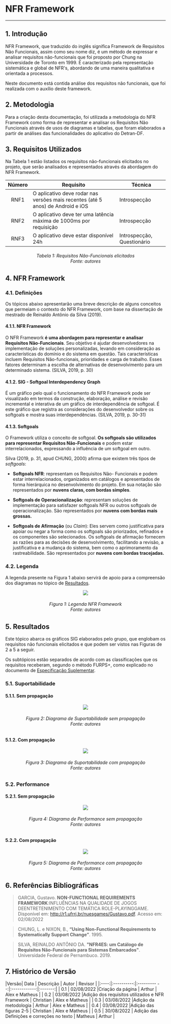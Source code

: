# NFR Framework
***

## 1. Introdução
NFR Framework, que traduzido do inglês significa Framework de Requisitos Não Funcionais, assim como seu nome diz, é um método de expressar e analisar requisitos não-funcionais que foi proposto por Chung na Universidade de Toronto em 1999. É caracterizado pela representação sistemática e global de NFR's, abordando de uma maneira qualitativa e orientada a processos.

Neste documento está contida análise dos requisitos não funcionais, que foi realizada com o auxílio deste framework.

## 2. Metodologia
Para a criação desta documentação, foi utilizada a metodologia do NFR Framework como forma de representar e analisar os Requisitos Não Funcionais através de usos de diagramas e tabelas, que foram elaborados a partir de análises das funcionalidades do aplicativo do Detran-DF.

## 3. Requisitos Utilizados
Na Tabela 1 estão listados os requisitos não-funcionais elicitados no projeto, que serão analisados e representados através da abordagem do NFR Framework.

<center>

| Número     | Requisito   | Técnica    |
|:------------:|-----------------|------------|
|RNF1|O aplicativo deve rodar nas versões mais recentes (até 5 anos) de Android e iOS|Introspecção|
|RNF2|O aplicativo deve ter uma latência máxima de 1000ms por requisição             |Introspecção|
|RNF3|O aplicativo deve estar disponível 24h                                         |Introspecção, Questionário|

</center>

<h6 align = "center">Tabela 1: Requisitos Não-Funcionais elicitados<br>Fonte: autores</h6>


## 4. NFR Framework

### 4.1. Definições

Os tópicos abaixo apresentarão uma breve descrição de alguns conceitos que permeiam o contexto do NFR Framework, com base na dissertação de mestrado de Reinaldo Antônio da Silva (2019).

#### 4.1.1. NFR Framework

O NFR Framework **é uma abordagem para representar e analisar Requisitos Não-Funcionais**. Seu objetivo é ajudar desenvolvedores na implementação de soluções personalizadas, levando em consideração as características do domínio e do sistema em questão. Tais características incluem Requisitos Não-funcionais, prioridades e carga de trabalho. Esses fatores determinam a escolha de alternativas de desenvolvimento para um determinado sistema. (SILVA, 2019, p. 30)

#### 4.1.2. SIG - Softgoal Interdependency Graph

É um gráfico pelo qual o funcionamento do NFR Framework pode ser visualizado em termos da construção, elaboração, análise e revisão incremental e interativa de um gráfico de interdependência de softgoal. É este gráfico que registra as considerações do desenvolvedor sobre os softgoals e mostra suas interdependências. (SILVA, 2019, p. 30-31)

#### 4.1.3. Softgoals

O Framework utiliza o conceito de softgoal. **Os softgoals são utilizados para representar Requisitos Não-Funcionais** e podem estar interrelacionados, expressando a influência de um softgoal em outro.

Silva (2019, p. 31, apud CHUNG, 2000) afirma que existem três tipos de _softgoals_:

- **Softgoals NFR**: representam os Requisitos Não- Funcionais e podem estar interrelacionados, organizados em catálogos e apresentados de forma hierárquica no desenvolvimento do projeto. Em sua notação são representados por **nuvens claras, com bordas simples**.

- **Softgoals de Operacionalização**: representam soluções de implementação para satisfazer softgoals NFR ou outros softgoals de operacionalização. São representados por **nuvens com bordas mais grossas.**

- **Softgoals de Afirmação** (ou _Claim_): Eles servem como justificativa para apoiar ou negar a forma
como os softgoals são priorizados, refinados e os componentes são selecionados. Os softgoals de afirmação fornecem as razões para as decisões de desenvolvimento, facilitando a revisão, a justificativa e a mudança do sistema, bem como o aprimoramento da rastreabilidade. São representados por **nuvens com bordas tracejadas.**

### 4.2. Legenda

A legenda presente na Figura 1 abaixo servirá de apoio para a compreensão dos diagramas no tópico de [Resultados](#5-resultados).

<center>
<img src="..\..\images\nfr\nfr.jpeg">

</center>

<h6 align = "center">Figura 1: Legenda NFR Framework<br>Fonte: autores</h6>


## 5. Resultados

Este tópico abarca os gráficos SIG elaborados pelo grupo, que englobam os requisitos não funcionais elicitados e que podem ser vistos nas Figuras de 2 a 5 a seguir.

Os subtópicos estão separados de acordo com as classificações que os requisitos receberam, segundo o método FURPS+, como explicado no documento de [Especificação Suplementar](especificacao.md).

### 5.1. Suportabilidade
#### 5.1.1. Sem propagação

<center>
<img src="..\..\images\nfr\suportabilidade_sem.png">

</center>

<h6 align = "center">Figura 2: Diagrama de Suportabilidade sem propagação<br>Fonte: autores</h6>


#### 5.1.2. Com propagação

<center>
<img src="..\..\images\nfr\suportabilidade_com.png">

</center>

<h6 align = "center">Figura 3: Diagrama de Suportabilidade com propagação<br>Fonte: autores</h6>

### 5.2. Performance
#### 5.2.1. Sem propagação

<center>
<img src="..\..\images\nfr\performance_sem.png">

</center>

<h6 align = "center">Figura 4: Diagrama de Performance sem propagação<br>Fonte: autores</h6>

#### 5.2.2. Com propagação

<center>
<img src="..\..\images\nfr\performance_com.png">

</center>

<h6 align = "center">Figura 5: Diagrama de Performance com propagação<br>Fonte: autores</h6>

## 6. Referências Bibliográficas

> GARCIA, Gustavo. **NON-FUNCTIONAL REQUIREMENTS FRAMEWORK**:INFLUÊNCIAS NA QUALIDADE DE JOGOS DEENTRETENIMENTO COM TEMÁTICA ROLE-PLAYINGGAME. Disponível em: <http://r1.ufrrj.br/nuesgames/Gustavo.pdf>. Acesso em: 02/08/2022

> CHUNG, L. e NIXON, B., **“Using Non-Functional Requirements to Systematically Support Change”**. 1995.

> SILVA, REINALDO ANTÔNIO DA. **"NFR4ES: um Catálogo de Requisitos Não-Funcionais para Sistemas Embarcados"**. Universidade Federal de Pernambuco. 2019.

## 7. Histórico de Versão

|Versão|    Data    |    Descrição         | Autor        | Revisor |
|:----:|:----------:|:---------         --:|:------------:|:-------:|
| 0.1  | 02/08/2022 |Criação da página     | Arthur       | Alex e Matheus        |
| 0.2  | 03/08/2022 |Adição dos requisitos utilizados e NFR Framework     | Christian       | Alex e Matheus        |
| 0.3  | 03/08/2022 |Adição da metodologia | Arthur | Alex e Matheus      |
| 0.4  | 03/08/2022 |Adição das figuras 2-5    | Christian       | Alex e Matheus        |
| 0.5  | 30/08/2022 | Adição das Definições e correções no texto  | Matheus | Arthur        |
